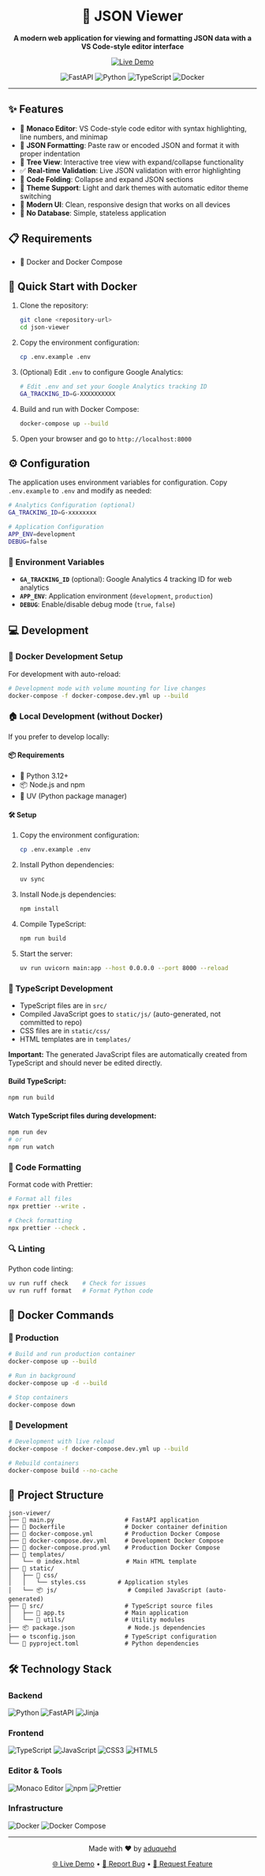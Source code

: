 <div align="center">
  <h1>🎨 JSON Viewer</h1>
  <p>
    <strong>A modern web application for viewing and formatting JSON data with a VS Code-style editor interface</strong>
  </p>

  <!-- Badges -->
  <p>
    <a href="https://jsonviewer.me/">
      <img src="https://img.shields.io/badge/🔗%20Live%20Demo-Visit%20Site-blue?style=for-the-badge" alt="Live Demo">
    </a>
   </p>
   <p>
    <img src="https://img.shields.io/badge/FastAPI-009688?style=for-the-badge&logo=fastapi&logoColor=white" alt="FastAPI">
    <img src="https://img.shields.io/badge/Python-3776AB?style=for-the-badge&logo=python&logoColor=white" alt="Python">
    <img src="https://img.shields.io/badge/TypeScript-007ACC?style=for-the-badge&logo=typescript&logoColor=white" alt="TypeScript">
    <img src="https://img.shields.io/badge/Docker-2496ED?style=for-the-badge&logo=docker&logoColor=white" alt="Docker">
  </p>
</div>

---

## ✨ Features

- 📝 **Monaco Editor**: VS Code-style code editor with syntax highlighting, line numbers, and minimap
- 🎯 **JSON Formatting**: Paste raw or encoded JSON and format it with proper indentation
- 🌳 **Tree View**: Interactive tree view with expand/collapse functionality
- ✅ **Real-time Validation**: Live JSON validation with error highlighting
- 📁 **Code Folding**: Collapse and expand JSON sections
- 🎨 **Theme Support**: Light and dark themes with automatic editor theme switching
- 📱 **Modern UI**: Clean, responsive design that works on all devices
- 🚀 **No Database**: Simple, stateless application

## 📋 Requirements

- 🐳 Docker and Docker Compose

## 🚀 Quick Start with Docker

1. Clone the repository:
   ```bash
   git clone <repository-url>
   cd json-viewer
   ```

2. Copy the environment configuration:
   ```bash
   cp .env.example .env
   ```

3. (Optional) Edit `.env` to configure Google Analytics:
   ```bash
   # Edit .env and set your Google Analytics tracking ID
   GA_TRACKING_ID=G-XXXXXXXXXX
   ```

4. Build and run with Docker Compose:
   ```bash
   docker-compose up --build
   ```

5. Open your browser and go to `http://localhost:8000`

## ⚙️ Configuration

The application uses environment variables for configuration. Copy `.env.example` to `.env` and modify as needed:

```bash
# Analytics Configuration (optional)
GA_TRACKING_ID=G-xxxxxxxx

# Application Configuration  
APP_ENV=development
DEBUG=false
```

### 🔧 Environment Variables

- **`GA_TRACKING_ID`** (optional): Google Analytics 4 tracking ID for web analytics
- **`APP_ENV`**: Application environment (`development`, `production`)
- **`DEBUG`**: Enable/disable debug mode (`true`, `false`)

## 💻 Development

### 🐳 Docker Development Setup

For development with auto-reload:

```bash
# Development mode with volume mounting for live changes
docker-compose -f docker-compose.dev.yml up --build
```

### 🏠 Local Development (without Docker)

If you prefer to develop locally:

#### 📦 Requirements

- 🐍 Python 3.12+
- 📦 Node.js and npm
- 🚀 UV (Python package manager)

#### 🛠️ Setup

1. Copy the environment configuration:
   ```bash
   cp .env.example .env
   ```

2. Install Python dependencies:
   ```bash
   uv sync
   ```

3. Install Node.js dependencies:
   ```bash
   npm install
   ```

4. Compile TypeScript:
   ```bash
   npm run build
   ```

5. Start the server:
   ```bash
   uv run uvicorn main:app --host 0.0.0.0 --port 8000 --reload
   ```

### 📘 TypeScript Development

- TypeScript files are in `src/`
- Compiled JavaScript goes to `static/js/` (auto-generated, not committed to repo)
- CSS files are in `static/css/`
- HTML templates are in `templates/`

**Important:** The generated JavaScript files are automatically created from TypeScript and should never be edited
directly.

#### Build TypeScript:

```bash
npm run build
```

#### Watch TypeScript files during development:

```bash
npm run dev
# or
npm run watch
```

### 🎨 Code Formatting

Format code with Prettier:

```bash
# Format all files
npx prettier --write .

# Check formatting
npx prettier --check .
```

### 🔍 Linting

Python code linting:

```bash
uv run ruff check    # Check for issues
uv run ruff format   # Format Python code
```

## 🐳 Docker Commands

### 🚀 Production

```bash
# Build and run production container
docker-compose up --build

# Run in background
docker-compose up -d --build

# Stop containers
docker-compose down
```

### 🔧 Development

```bash
# Development with live reload
docker-compose -f docker-compose.dev.yml up --build

# Rebuild containers
docker-compose build --no-cache
```

## 📂 Project Structure

```
json-viewer/
├── 🐍 main.py                    # FastAPI application
├── 🐳 Dockerfile                 # Docker container definition
├── 🐳 docker-compose.yml         # Production Docker Compose
├── 🐳 docker-compose.dev.yml     # Development Docker Compose
├── 🐳 docker-compose.prod.yml    # Production Docker Compose
├── 📁 templates/
│   └── 🌐 index.html             # Main HTML template
├── 📁 static/
│   ├── 🎨 css/
│   │   └── styles.css         # Application styles
│   └── 📦 js/                    # Compiled JavaScript (auto-generated)
├── 📁 src/                       # TypeScript source files
│   ├── 📘 app.ts                 # Main application
│   └── 📁 utils/                 # Utility modules
├── 📦 package.json               # Node.js dependencies
├── ⚙️ tsconfig.json              # TypeScript configuration
└── 🐍 pyproject.toml             # Python dependencies
```

## 🛠️ Technology Stack

### Backend

![Python](https://img.shields.io/badge/Python-3776AB?style=flat-square&logo=python&logoColor=white)
![FastAPI](https://img.shields.io/badge/FastAPI-009688?style=flat-square&logo=fastapi&logoColor=white)
![Jinja](https://img.shields.io/badge/Jinja2-B41717?style=flat-square&logo=jinja&logoColor=white)

### Frontend

![TypeScript](https://img.shields.io/badge/TypeScript-007ACC?style=flat-square&logo=typescript&logoColor=white)
![JavaScript](https://img.shields.io/badge/JavaScript-F7DF1E?style=flat-square&logo=javascript&logoColor=black)
![CSS3](https://img.shields.io/badge/CSS3-1572B6?style=flat-square&logo=css3&logoColor=white)
![HTML5](https://img.shields.io/badge/HTML5-E34F26?style=flat-square&logo=html5&logoColor=white)

### Editor & Tools

![Monaco Editor](https://img.shields.io/badge/Monaco%20Editor-0066CC?style=flat-square&logo=visualstudiocode&logoColor=white)
![npm](https://img.shields.io/badge/npm-CB3837?style=flat-square&logo=npm&logoColor=white)
![Prettier](https://img.shields.io/badge/Prettier-F7B93E?style=flat-square&logo=prettier&logoColor=black)

### Infrastructure

![Docker](https://img.shields.io/badge/Docker-2496ED?style=flat-square&logo=docker&logoColor=white)
![Docker Compose](https://img.shields.io/badge/Docker%20Compose-2496ED?style=flat-square&logo=docker&logoColor=white)

---

<div align="center">
  <p>
    Made with ❤️ by <a href="https://github.com/aduquehd">aduquehd</a>
  </p>
  <p>
    <a href="https://jsonviewer.me/">🌐 Live Demo</a> • 
    <a href="https://github.com/aduquehd/json-viewer/issues">🐛 Report Bug</a> • 
    <a href="https://github.com/aduquehd/json-viewer/pulls">🚀 Request Feature</a>
  </p>
</div>